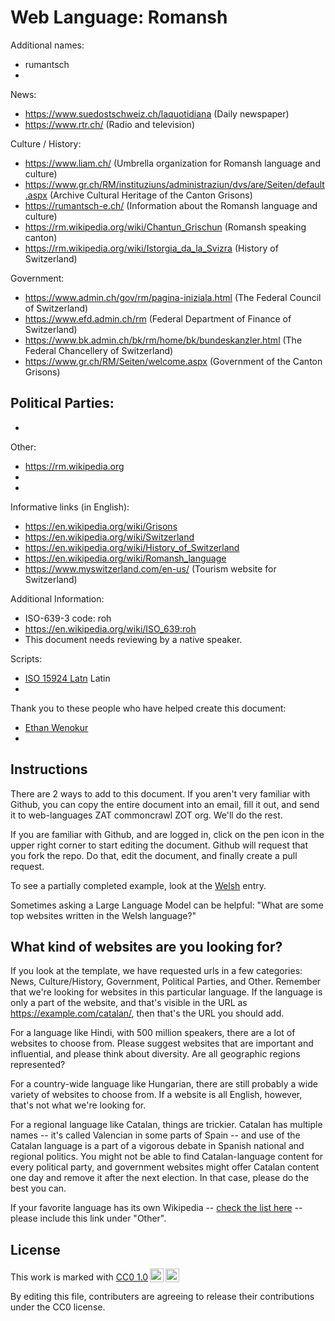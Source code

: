 # Web Language: Romansh

Additional names:
- rumantsch
- 

News:
- https://www.suedostschweiz.ch/laquotidiana (Daily newspaper)
- https://www.rtr.ch/ (Radio and television)

Culture / History:
- https://www.liam.ch/ (Umbrella organization for Romansh language and culture)
- https://www.gr.ch/RM/instituziuns/administraziun/dvs/are/Seiten/default.aspx (Archive Cultural Heritage of the Canton Grisons)
- https://rumantsch-e.ch/ (Information about the Romansh language and culture)
- https://rm.wikipedia.org/wiki/Chantun_Grischun (Romansh speaking canton)
- https://rm.wikipedia.org/wiki/Istorgia_da_la_Svizra (History of Switzerland)

Government:
- https://www.admin.ch/gov/rm/pagina-iniziala.html (The Federal Council of Switzerland)
- https://www.efd.admin.ch/rm (Federal Department of Finance of Switzerland)
- https://www.bk.admin.ch/bk/rm/home/bk/bundeskanzler.html (The Federal Chancellery of Switzerland)
- https://www.gr.ch/RM/Seiten/welcome.aspx (Government of the Canton Grisons)

Political Parties:
- 
- 

Other:
- https://rm.wikipedia.org
- 
- 

Informative links (in English):
- https://en.wikipedia.org/wiki/Grisons
- https://en.wikipedia.org/wiki/Switzerland
- https://en.wikipedia.org/wiki/History_of_Switzerland
- https://en.wikipedia.org/wiki/Romansh_language
- https://www.myswitzerland.com/en-us/ (Tourism website for Switzerland)

Additional Information:
- ISO-639-3 code: roh
- https://en.wikipedia.org/wiki/ISO_639:roh
- This document needs reviewing by a native speaker.


Scripts:
- <a href="https://en.wikipedia.org/wiki/ISO_15924">ISO 15924 Latn</a> Latin
- 

Thank you to these people who have helped create this document:
- [Ethan Wenokur](https://github.com/e-Winnie)
- 

## Instructions

There are 2 ways to add to this document. If you aren't very familiar
with Github, you can copy the entire document into an email, fill it
out, and send it to web-languages ZAT commoncrawl ZOT org. We'll do the rest.

If you are familiar with Github, and are logged in, click on the pen
icon in the upper right corner to start editing the document.
Github will request that you fork the repo. Do that, edit the
document, and finally create a pull request.

To see a partially completed example, look at the
[Welsh](../living/welsh.md) entry.

Sometimes asking a Large Language Model can be helpful: "What are some
top websites written in the Welsh language?"

## What kind of websites are you looking for?

If you look at the template, we have requested urls in a few
categories: News, Culture/History, Government, Political Parties, and
Other. Remember that we're looking for websites in this particular
language. If the language is only a part of the website, and that's
visible in the URL as https://example.com/catalan/, then that's the
URL you should add.

For a language like Hindi, with 500 million speakers, there are a lot
of websites to choose from. Please suggest websites that are important
and influential, and please think about diversity. Are all geographic
regions represented?

For a country-wide language like Hungarian, there are still probably a
wide variety of websites to choose from. If a website is all English,
however, that's not what we're looking for.

For a regional language like Catalan, things are trickier. Catalan has
multiple names -- it's called Valencian in some parts of Spain -- and
use of the Catalan language is a part of a vigorous debate in Spanish
national and regional politics. You might not be able to find
Catalan-language content for every political party, and government
websites might offer Catalan content one day and remove it after
the next election. In that case, please do the best you can.

If your favorite language has its own Wikipedia -- [check the list here](https://en.wikipedia.org/wiki/List_of_Wikipedias) --
please include this link under "Other".

## License

<p xmlns:cc="http://creativecommons.org/ns#" >This work is marked with <a href="https://creativecommons.org/publicdomain/zero/1.0/?ref=chooser-v1" target="_blank" rel="license noopener noreferrer" style="display:inline-block;">CC0 1.0<img style="height:22px!important;margin-left:3px;vertical-align:text-bottom;" src="https://mirrors.creativecommons.org/presskit/icons/cc.svg?ref=chooser-v1" alt=""><img style="height:22px!important;margin-left:3px;vertical-align:text-bottom;" src="https://mirrors.creativecommons.org/presskit/icons/zero.svg?ref=chooser-v1" alt=""></a></p>

By editing this file, contributers are agreeing to release their contributions under the CC0 license.
